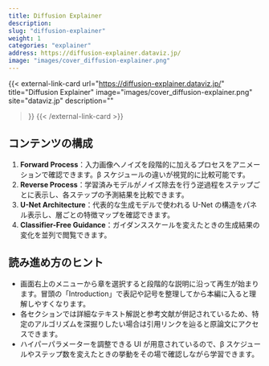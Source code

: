 ```yaml
---
title: Diffusion Explainer
description: 
slug: "diffusion-explainer"
weight: 1
categories: "explainer"
address: https://diffusion-explainer.dataviz.jp/
image: "images/cover_diffusion-explainer.png"
---
```


{{< external-link-card
    url="https://diffusion-explainer.dataviz.jp/"
    title="Diffusion Explainer"
    image="images/cover_diffusion-explainer.png"
    site="dataviz.jp"
    description=""
>}}
{{< /external-link-card >}}

## コンテンツの構成

1. **Forward Process**：入力画像へノイズを段階的に加えるプロセスをアニメーションで確認できます。β スケジュールの違いが視覚的に比較可能です。
2. **Reverse Process**：学習済みモデルがノイズ除去を行う逆過程をステップごとに表示し、各ステップの予測結果を比較できます。
3. **U-Net Architecture**：代表的な生成モデルで使われる U-Net の構造をパネル表示し、層ごとの特徴マップを確認できます。
4. **Classifier-Free Guidance**：ガイダンススケールを変えたときの生成結果の変化を並列で閲覧できます。

## 読み進め方のヒント

- 画面右上のメニューから章を選択すると段階的な説明に沿って再生が始まります。冒頭の「Introduction」で表記や記号を整理してから本編に入ると理解しやすくなります。
- 各セクションでは詳細なテキスト解説と参考文献が併記されているため、特定のアルゴリズムを深掘りしたい場合は引用リンクを辿ると原論文にアクセスできます。
- ハイパーパラメーターを調整できる UI が用意されているので、β スケジュールやステップ数を変えたときの挙動をその場で確認しながら学習できます。


